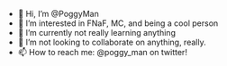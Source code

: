 - 👋 Hi, I’m @PoggyMan
- 👀 I’m interested in FNaF, MC, and being a cool person
- 🌱 I’m currently not really learning anything
- 💞️ I’m not looking to collaborate on anything, really.
- 📫 How to reach me: @poggy_man on twitter!

<!---
PoggyMan/PoggyMan is a ✨ special ✨ repository because its `README.md` (this file) appears on your GitHub profile.
You can click the Preview link to take a look at your changes.
--->
